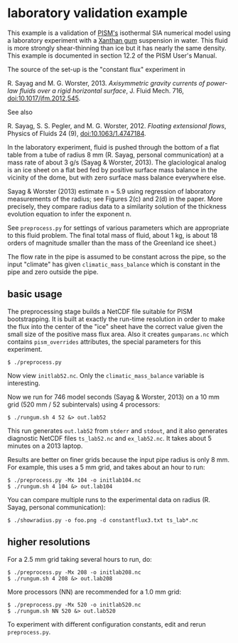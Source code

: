 # laboratory validation example

This example is a validation of [PISM's](http://www.pism.io) isothermal
SIA numerical model using a laboratory experiment with a
[Xanthan gum](http://en.wikipedia.org/wiki/Xanthan_gum) suspension in water.
This fluid is more strongly shear-thinning than ice but it has nearly the same
density.  This example is documented in section 12.2 of the PISM User's Manual.

The source of the set-up is the "constant flux" experiment in

  R. Sayag and M. G. Worster, 2013. *Axisymmetric gravity currents of
  power-law fluids over a rigid horizontal surface*, J. Fluid Mech. 716,
  [doi:10.1017/jfm.2012.545](http://dx.doi.org/10.1017/jfm.2012.545).

See also

  R. Sayag, S. S. Pegler, and M. G. Worster, 2012. *Floating extensional flows*,
  Physics of Fluids 24 (9),
  [doi:10.1063/1.4747184](http://dx.doi.org/10.1063/1.4747184).

In the laboratory experiment, fluid is pushed through the bottom of a flat table
from a tube of radius 8 mm (R. Sayag, personal communication) at a mass rate of
about 3 g/s (Sayag & Worster, 2013).  The glaciological analog is an ice sheet
on a flat bed fed by positive surface mass balance in the vicinity of the dome,
but with zero surface mass balance everywhere else.

Sayag & Worster (2013) estimate n = 5.9 using regression of laboratory
measurements of the radius; see Figures 2(c) and 2(d) in the paper.  More
precisely, they compare radius data to a similarity solution of the thickness
evolution equation to infer the exponent n.

See `preprocess.py` for settings of various parameters which are appropriate to
this fluid problem.  The final total mass of fluid, about 1 kg, is about 18
orders of magnitude smaller than the mass of the Greenland ice sheet.)

The flow rate in the pipe is assumed to be constant across the pipe,
so the input "climate" has given `climatic_mass_balance` which is constant in
the pipe and zero outside the pipe.

## basic usage

The preprocessing stage builds a NetCDF file suitable for PISM bootstrapping.
It is built at exactly the run-time resolution in order to make the flux
into the center of the "ice" sheet have the correct value given the small size
of the positive mass flux area.  Also it creates `gumparams.nc` which contains
`pism_overrides` attributes, the special parameters for this experiment.

    $ ./preprocess.py

Now view `initlab52.nc`.  Only the `climatic_mass_balance` variable is
interesting.

Now we run for 746 model seconds (Sayag & Worster, 2013) on a 10 mm grid
(520 mm / 52 subintervals) using 4 processors:

    $ ./rungum.sh 4 52 &> out.lab52

This run generates `out.lab52` from `stderr` and `stdout`,
and it also generates diagnostic NetCDF files `ts_lab52.nc` and `ex_lab52.nc`.
It takes about 5 minutes on a 2013 laptop.

Results are better on finer grids because the input pipe radius is only 8 mm.
For example, this uses a 5 mm grid, and takes about an hour to run:

    $ ./preprocess.py -Mx 104 -o initlab104.nc
    $ ./rungum.sh 4 104 &> out.lab104

You can compare multiple runs to the experimental data on radius (R. Sayag,
personal communication):

    $ ./showradius.py -o foo.png -d constantflux3.txt ts_lab*.nc

## higher resolutions

For a 2.5 mm grid taking several hours to run, do:

    $ ./preprocess.py -Mx 208 -o initlab208.nc
    $ ./rungum.sh 4 208 &> out.lab208

More processors (NN) are recommended for a 1.0 mm grid:

    $ ./preprocess.py -Mx 520 -o initlab520.nc
    $ ./rungum.sh NN 520 &> out.lab520

To experiment with different configuration constants, edit and rerun
`preprocess.py`.
